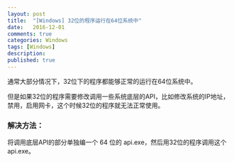 ```yaml
---
layout: post
title:  "[Windows] 32位的程序运行在64位系统中"
date:   2016-12-01
comments: true
categories: Windows
tags: [Windows]
description:
published: true
---
```



通常大部分情况下，32位下的程序都能够正常的运行在64位系统中。

但是如果32位的程序需要修改调用一些系统底层的API，比如修改系统的IP地址，
禁用，启用网卡，这个时候32位的程序就无法正常使用。


### 解决方法：

将调用底层API的部分单独编一个 64 位的 api.exe，然后用32位的程序调用这个 api.exe。




